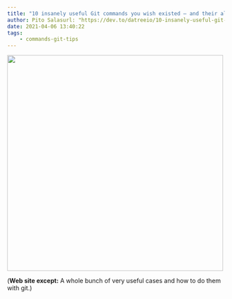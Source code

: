 ```yaml
---
title: "10 insanely useful Git commands you wish existed – and their alternatives"
author: Pito Salasurl: "https://dev.to/datreeio/10-insanely-useful-git-commands-you-wish-existed-and-their-alternatives-8e6" cover: "https://res.cloudinary.com/practicaldev/image/fetch/s--uK03ThCX--/c_imagga_scale,f_auto,fl_progressive,h_500,q_auto,w_1000/https://datree.io/wp-content/uploads/2019/04/10-git-commands-1648x824.jpg" 
date: 2021-04-06 13:40:22
tags:
    - commands-git-tips
---
```

<img src=https://res.cloudinary.com/practicaldev/image/fetch/s--uK03ThCX--/c_imagga_scale,f_auto,fl_progressive,h_500,q_auto,w_1000/https://datree.io/wp-content/uploads/2019/04/10-git-commands-1648x824.jpg width="500">



(**Web site except:** A whole bunch of very useful cases and how to do them with git.) 
